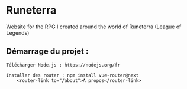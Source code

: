 # Runeterra
Website for the RPG I created around the world of Runeterra (League of Legends)

## Démarrage du projet :
    Télécharger Node.js : https://nodejs.org/fr
    
    Installer des router : npm install vue-router@next
        <router-link to="/about">À propos</router-link>
    
